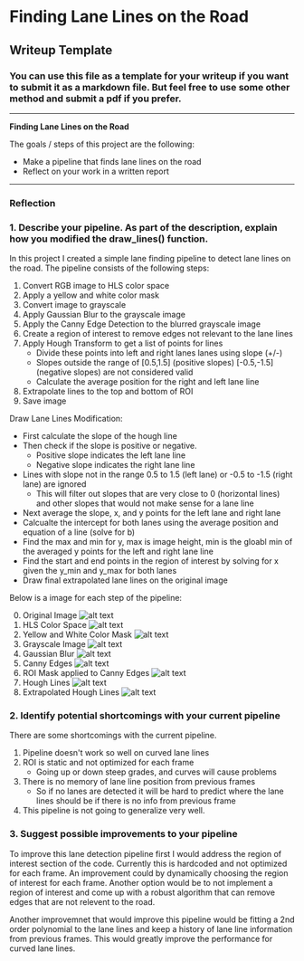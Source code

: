 # **Finding Lane Lines on the Road** 

## Writeup Template

### You can use this file as a template for your writeup if you want to submit it as a markdown file. But feel free to use some other method and submit a pdf if you prefer.

---

**Finding Lane Lines on the Road**

The goals / steps of this project are the following:
* Make a pipeline that finds lane lines on the road
* Reflect on your work in a written report


[//]: # (Image References)

[image0]: ./test_images_output/original_image.png "Original Image"
[image1]: ./test_images_output/hls_image.png "HLS Color Space"
[image2]: ./test_images_output/color_mask_image.png "Yellow and White Color Mask"
[image3]: ./test_images_output/grey_image.png "Grayscale Image"
[image4]: ./test_images_output/blur_image.png "Gaussian Blur"
[image5]: ./test_images_output/canny_image.png "Canny Edges"
[image6]: ./test_images_output/masked_edge_image.png "ROI"
[image7]: ./test_images_output/hough_lines_image.png "Hough Lines Image"
[image8]: ./test_images_output/hough_lines_extrap_image.png "Hough Lines Extrapolated Image"

---

### Reflection

### 1. Describe your pipeline. As part of the description, explain how you modified the draw_lines() function.

In this project I created a simple lane finding pipeline to detect lane lines on the road. The pipeline consists of
the following steps:

1. Convert RGB image to HLS color space
2. Apply a yellow and white color mask
3. Convert image to grayscale
4. Apply Gaussian Blur to the grayscale image
5. Apply the Canny Edge Detection to the blurred grayscale image
6. Create a region of interest to remove edges not relevant to the lane lines
7. Apply Hough Transform to get a list of points for lines
    * Divide these points into left and right lanes lanes using slope (+/-)
    * Slopes outside the range of [0.5,1.5] (positive slopes) [-0.5,-1.5] (negative slopes) are not considered valid
    * Calculate the average position for the right and left lane line
8. Extrapolate lines to the top and bottom of ROI
9. Save image

Draw Lane Lines Modification:

* First calculate the slope of the hough line
* Then check if the slope is positive or negative.
    * Positive slope indicates the left lane line
    * Negative slope indicates the right lane line
* Lines with slope not in the range 0.5 to 1.5 (left lane) or -0.5 to -1.5 (right lane) are ignored
    * This will filter out slopes that are very close to 0 (horizontal lines) and
      other slopes that would not make sense for a lane line
* Next average the slope, x, and y points for the left lane and right lane
* Calcualte the intercept for both lanes using the average position and equation of a line (solve for b)
* Find the max and min for y, max is image height, min is the gloabl min of the averaged y points for the left and right lane line
* Find the start and end points in the region of interest by solving for x given the y_min and y_max for both lanes
* Draw final extrapolated lane lines on the original image

Below is a image for each step of the pipeline:

0. Original Image  ![alt text][image0]  
1. HLS Color Space  ![alt text][image1]  
2. Yellow and White Color Mask  ![alt text][image2]  
3. Grayscale Image  ![alt text][image3]  
4. Gaussian Blur  ![alt text][image4]  
5. Canny Edges  ![alt text][image5]  
6. ROI Mask applied to Canny Edges  ![alt text][image6]  
7. Hough Lines ![alt text][image7]  
8. Extrapolated Hough Lines  ![alt text][image8]  




### 2. Identify potential shortcomings with your current pipeline


There are some shortcomings with the current pipeline.

1. Pipeline doesn't work so well on curved lane lines
2. ROI is static and not optimized for each frame 
    * Going up or down steep grades, and curves will cause problems
3. There is no memory of lane line position from previous frames 
    * So if no lanes are detected it will be hard to predict where the lane lines should be if there is no info from previous frame
4. This pipeline is not going to generalize very well.


### 3. Suggest possible improvements to your pipeline

To improve this lane detection pipeline first I would address the region of interest section of the code. Currently this is hardcoded and not optimized for each frame.
An improvement could by dynamically choosing the region of interest for each frame. Another option would be to not implement a region of interest and come up with a 
robust algorithm that can remove edges that are not relevent to the road.

Another improvemnet that would improve this pipeline would be fitting a 2nd order polynomial to the lane lines and keep a history of lane line information from previous frames. This would 
greatly improve the performance for curved lane lines. 



